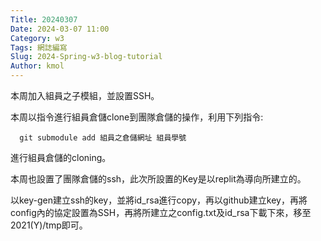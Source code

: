 ```yaml
---
Title: 20240307
Date: 2024-03-07 11:00
Category: w3
Tags: 網誌編寫
Slug: 2024-Spring-w3-blog-tutorial
Author: kmol
---
```


本周加入組員之子模組，並設置SSH。

<!-- PELICAN_END_SUMMARY -->
  本周以指令進行組員倉儲clone到團隊倉儲的操作，利用下列指令:
  
      git submodule add 組員之倉儲網址 組員學號
  
  進行組員倉儲的cloning。

  本周也設置了團隊倉儲的ssh，此次所設置的Key是以replit為導向所建立的。

  以key-gen建立ssh的key，並將id_rsa進行copy，再以github建立key，再將config內的協定設置為SSH，再將所建立之config.txt及id_rsa下載下來，移至2021(Y)/tmp即可。